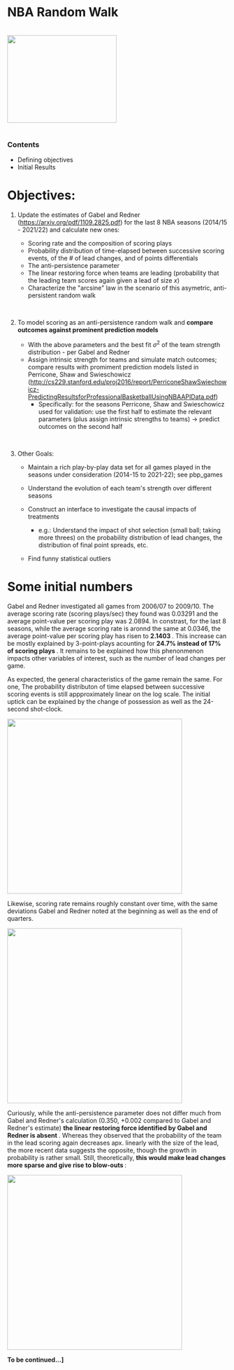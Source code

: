# NBA Random Walk

<br>
<img src="https://wallpaperaccess.com/full/1305340.jpg" width="250" height="200" />
<br> <br>

### Contents 

* Defining objectives
* Initial Results


# Objectives:

1. Update the estimates of Gabel and Redner (https://arxiv.org/pdf/1109.2825.pdf) for the last 8 NBA seasons (2014/15 - 2021/22) and calculate new ones:
    
    - Scoring rate and the composition of scoring plays
    - Probability distribution of time-elapsed between successive scoring events, of the # of lead changes, and of points differentials
    - The anti-persistence parameter 
    - The linear restoring force when teams are leading (probability that the leading team scores again given a lead of size $x$)
    - Characterize the "arcsine" law in the scenario of this asymetric, anti-persistent random walk

<br>

2. To model scoring as an anti-persistence random walk and <strong> compare outcomes against prominent prediction models </strong>

    - With the above parameters and the best fit $\sigma^2$ of the team strength distribution - per Gabel and Redner
    - Assign intrinsic strength for teams and simulate match outcomes; compare results with promiment prediction models listed in Perricone, Shaw and Swieschowicz (http://cs229.stanford.edu/proj2016/report/PerriconeShawSwiechowicz-PredictingResultsforProfessionalBasketballUsingNBAAPIData.pdf)
        - Specifically: for the seasons Perricone, Shaw and Swieschowicz used for validation: use the first half to estimate the relevant parameters (plus assign intrinsic strengths to teams) $\rightarrow$ predict outcomes on the second half 

<br>

3. Other Goals:
 
    - Maintain a rich play-by-play data set for all games played in the seasons under consideration (2014-15 to 2021-22); see pbp_games
    - Understand the evolution of each team's strength over different seasons
    - Construct an interface to investigate the causal impacts of treatments
        - e.g.: Understand the impact of shot selection (small ball; taking more threes) on the probability distribution of lead changes, the distribution of final point spreads, etc.

    - Find funny statistical outliers 


# Some initial numbers

Gabel and Redner investigated all games from 2006/07 to 2009/10. The average scoring rate (scoring plays/sec) they found was 0.03291 and the average point-value per scoring play was 2.0894. In constrast, for the last 8 seasons, while the average scoring rate is aronnd the same at 0.0346, the average point-value per scoring play has risen to <strong> 2.1403 </strong>. This increase can be mostly explained by 3-point-plays acounting for <strong> 24.7% instead of 17% of scoring plays </strong>. It remains to be explained how this phenonmenon impacts other variables of interest, such as the number of lead changes per game. 

As expected, the general characteristics of the game remain the same. For one, The probability distributon of time elapsed between successive scoring events is still appproximately linear on the log scale. The initial uptick can be explained by the change of possession as well as the 24-second shot-clock. 

<image src="https://github.com/bryantx22/nba_random_walk/blob/main/figures/delta_t_prob.png?raw=true" height="400"/>

Likewise, scoring rate remains roughly constant over time, with the same deviations Gabel and Redner noted at the beginning as well as the end of quarters. 

<image src="https://github.com/bryantx22/nba_random_walk/blob/main/figures/scoring_rate.png?raw=true" height="400"/>

Curiously, while the anti-persistence parameter does not differ much from Gabel and Redner's calculation (0.350, +0.002 compared to Gabel and Redner's estimate) <strong> the linear restoring force identified by Gabel and Redner is absent </strong>. Whereas they observed that the probability of the team in the lead scoring again decreases apx. linearly with the size of the lead, the more recent data suggests the opposite, though the growth in probability is rather small. Still, theoretically, <strong> this would make lead changes more sparse and give rise to blow-outs </strong>:

<image src="https://github.com/bryantx22/nba_random_walk/blob/main/figures/restoring_force.png" height="400"/>

<strong> To be continued...] </strong>